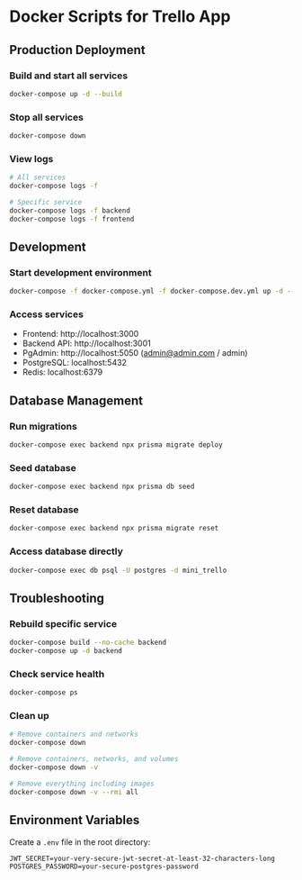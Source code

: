 # Docker Scripts for Trello App

## Production Deployment

### Build and start all services
```bash
docker-compose up -d --build
```

### Stop all services
```bash
docker-compose down
```

### View logs
```bash
# All services
docker-compose logs -f

# Specific service
docker-compose logs -f backend
docker-compose logs -f frontend
```

## Development

### Start development environment
```bash
docker-compose -f docker-compose.yml -f docker-compose.dev.yml up -d --build
```

### Access services
- Frontend: http://localhost:3000
- Backend API: http://localhost:3001
- PgAdmin: http://localhost:5050 (admin@admin.com / admin)
- PostgreSQL: localhost:5432
- Redis: localhost:6379

## Database Management

### Run migrations
```bash
docker-compose exec backend npx prisma migrate deploy
```

### Seed database
```bash
docker-compose exec backend npx prisma db seed
```

### Reset database
```bash
docker-compose exec backend npx prisma migrate reset
```

### Access database directly
```bash
docker-compose exec db psql -U postgres -d mini_trello
```

## Troubleshooting

### Rebuild specific service
```bash
docker-compose build --no-cache backend
docker-compose up -d backend
```

### Check service health
```bash
docker-compose ps
```

### Clean up
```bash
# Remove containers and networks
docker-compose down

# Remove containers, networks, and volumes
docker-compose down -v

# Remove everything including images
docker-compose down -v --rmi all
```

## Environment Variables

Create a `.env` file in the root directory:

```env
JWT_SECRET=your-very-secure-jwt-secret-at-least-32-characters-long
POSTGRES_PASSWORD=your-secure-postgres-password
```
